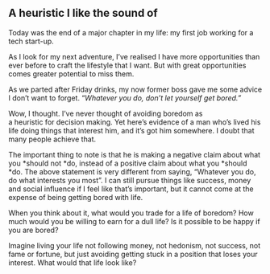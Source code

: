 ## A heuristic I like the sound of

Today was the end of a major chapter in my life: my first job working for a tech start-up.

As I look for my next adventure, I’ve realised I have more opportunities than ever before to craft the lifestyle that I want. But with great opportunities comes greater potential to miss them.

As we parted after Friday drinks, my now former boss gave me some advice I don’t want to forget.
“*Whatever you do, don’t let yourself get bored.”*

Wow, I thought. I’ve never thought of avoiding boredom as a heuristic for decision making. Yet here’s evidence of a man who’s lived his life doing things that interest him, and it’s got him somewhere. I doubt that many people achieve that.

The important thing to note is that he is making a negative claim about what you *should not *do, instead of a positive claim about what you *should *do. The above statement is very different from saying, “Whatever you do, do what interests you most”. I can still pursue things like success, money and social influence if I feel like that’s important, but it cannot come at the expense of being getting bored with life.

When you think about it, what would you trade for a life of boredom? How much would you be willing to earn for a dull life? Is it possible to be happy if you are bored?

Imagine living your life not following money, not hedonism, not success, not fame or fortune, but just avoiding getting stuck in a position that loses your interest. What would that life look like?
